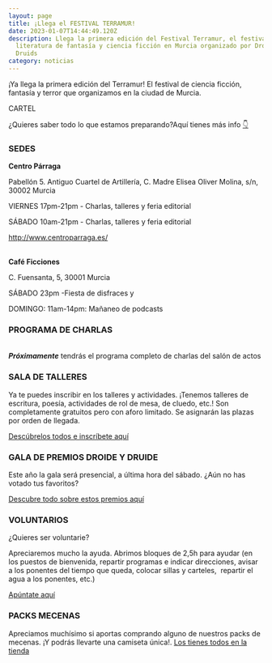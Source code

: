 ```yaml
---
layout: page
title: ¡Llega el FESTIVAL TERRAMUR!
date: 2023-01-07T14:44:49.120Z
description: Llega la primera edición del Festival Terramur, el festival de
  literatura de fantasía y ciencia ficción en Murcia organizado por Droids &
  Druids
category: noticias
---
```

¡Ya llega la primera edición del Terramur! El festival de ciencia ficción, fantasía y terror que organizamos en la ciudad de Murcia. 

CARTEL

¿Quieres saber todo lo que estamos preparando?Aquí tienes más info [👇](https://emojipedia.org/backhand-index-pointing-down/)

### SEDES

**Centro Párraga**

Pabellón 5. Antiguo Cuartel de Artillería, C. Madre Elisea Oliver Molina, s/n, 30002 Murcia

VIERNES 17pm-21pm - Charlas, talleres y feria editorial

SÁBADO 10am-21pm - Charlas, talleres y feria editorial

<http://www.centroparraga.es/>

**\
Café Ficciones**

C. Fuensanta, 5, 30001 Murcia

SÁBADO 23pm -Fiesta de disfraces y  

DOMINGO: 11am-14pm: Mañaneo de podcasts 



### PROGRAMA DE CHARLAS

**\
*Próximamente*** tendrás el programa completo de charlas del salón de actos



### SALA DE TALLERES

Ya te puedes inscribir en los talleres y actividades. ¡Tenemos talleres de escritura, poesía, actividades de rol de mesa, de cluedo, etc.! Son completamente gratuitos pero con aforo limitado. Se asignarán las plazas por orden de llegada.

[Descúbrelos todos e inscríbete aquí ](<https://forms.gle/JmkgH8GoQpsEskBj6>)[](https://forms.gle/JmkgH8GoQpsEskBj6)



### GALA DE PREMIOS DROIDE Y DRUIDE

Este año la gala será presencial, a última hora del sábado. ¿Aún no has votado tus favoritos? 

[Descubre todo sobre estos premios aquí ](<https://droidsanddruids.com/noticias/2023/01/05/llegan-los-premios-droide-y-druida-2023.html>)[](https://droidsanddruids.com/noticias/2023/01/05/llegan-los-premios-droide-y-druida-2023.html)



### VOLUNTARIOS

¿Quieres ser voluntarie?

Apreciaremos mucho la ayuda. Abrimos bloques de 2,5h para ayudar (en los puestos de bienvenida, repartir programas e indicar direcciones, avisar a los ponentes del tiempo que queda, colocar sillas y carteles,  repartir el agua a los ponentes, etc.)

[Apúntate aquí ](<https://forms.gle/b5kX2Mbojyiu5y8o8>)[](https://forms.gle/b5kX2Mbojyiu5y8o8)

### PACKS MECENAS

Apreciamos muchísimo si aportas comprando alguno de nuestros packs de mecenas. ¡Y podrás llevarte una camiseta única!. [Los tienes todos en la tienda ](<https://droidsanddruids.sumupstore.com/productos>)[](https://droidsanddruids.sumupstore.com/productos)